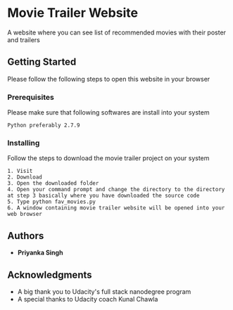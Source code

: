 # Movie Trailer Website

A website where you can see list of recommended movies with their poster and trailers

## Getting Started

Please follow the following steps to open this website in your browser

### Prerequisites

Please make sure that following softwares are install into your system

```
Python preferably 2.7.9
```

### Installing

Follow the steps to download the movie trailer project on your system

```
1. Visit 
2. Download
3. Open the downloaded folder
4. Open your command prompt and change the directory to the directory at step 3 basically where you have downloaded the source code
5. Type python fav_movies.py
6. A window containing movie trailer website will be opened into your web browser
```

## Authors

* **Priyanka Singh** 

## Acknowledgments

* A big thank you to Udacity's full stack nanodegree program
* A special thanks to Udacity coach Kunal Chawla
